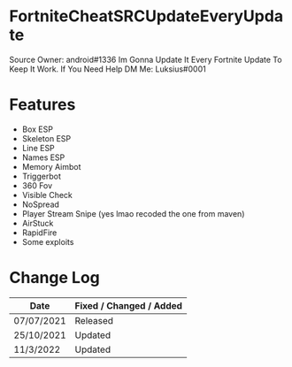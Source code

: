 # FortniteCheatSRCUpdateEveryUpdate
Source Owner: android#1336
Im Gonna Update It Every Fortnite Update To Keep It Work.
If You Need Help DM Me: Luksius#0001


# Features
* Box ESP
* Skeleton ESP
* Line ESP
* Names ESP
* Memory Aimbot
* Triggerbot
* 360 Fov
* Visible Check
* NoSpread
* Player Stream Snipe (yes lmao recoded the one from maven)
* AirStuck
* RapidFire
* Some exploits


# Change Log 
| Date         | Fixed / Changed / Added |
| ------------ | ----------------------- |
| 07/07/2021   | Released                |
| 25/10/2021   | Updated                 |
| 11/3/2022    | Updated                 |
        



